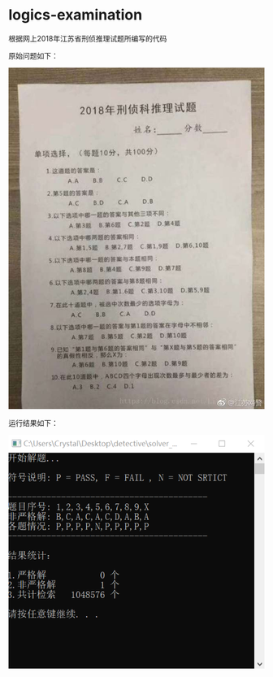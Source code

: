 # logics-examination
根据网上2018年江苏省刑侦推理试题所编写的代码

原始问题如下：

![](./原题目.jpg)



运行结果如下：

![1588317622387](./结果图.png)